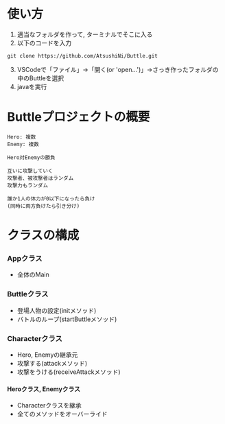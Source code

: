# 使い方
1. 適当なフォルダを作って, ターミナルでそこに入る
2. 以下のコードを入力
```
git clone https://github.com/AtsushiNi/Buttle.git
```
3. VSCodeで「ファイル」→「開く(or 'open...')」→さっき作ったフォルダの中のButtleを選択
4. javaを実行

# Buttleプロジェクトの概要
    Hero: 複数
    Enemy: 複数

    Hero対Enemyの勝負

    互いに攻撃していく
    攻撃者、被攻撃者はランダム
    攻撃力もランダム

    誰か1人の体力が0以下になったら負け
    (同時に両方負けたら引き分け)

# クラスの構成

### Appクラス
- 全体のMain

### Buttleクラス
- 登場人物の設定(initメソッド)
- バトルのループ(startButtleメソッド)

### Characterクラス
- Hero, Enemyの継承元
- 攻撃する(attackメソッド)
- 攻撃をうける(receiveAttackメソッド)

#### Heroクラス, Enemyクラス
- Characterクラスを継承
- 全てのメソッドをオーバーライド
